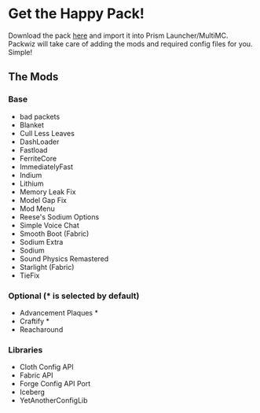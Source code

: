 # Get the Happy Pack!
Download the pack [here](/Happy%20Pack.zip) and import it into Prism Launcher/MultiMC. Packwiz will take care of adding the mods and required config files for you. Simple!

## The Mods
### Base
- bad packets
- Blanket
- Cull Less Leaves
- DashLoader
- Fastload
- FerriteCore
- ImmediatelyFast
- Indium
- Lithium
- Memory Leak Fix
- Model Gap Fix
- Mod Menu
- Reese's Sodium Options
- Simple Voice Chat
- Smooth Boot (Fabric)
- Sodium Extra
- Sodium
- Sound Physics Remastered
- Starlight (Fabric)
- TieFix

### Optional (* is selected by default)
- Advancement Plaques *
- Craftify *
- Reacharound

### Libraries
- Cloth Config API
- Fabric API
- Forge Config API Port
- Iceberg
- YetAnotherConfigLib
